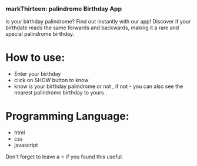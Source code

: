 ### markThirteen: palindrome Birthday App
Is your birthday palindrome? Find out instantly with our app! Discover if your birthdate reads the same forwards and backwards, making it a rare and special palindrome birthday.
<br/>

# How to use:
 - Enter your birthday
 - click on SHOW button to know 
 - know is your birthday palindrome or not , if not  - you can also see the nearest palindrome birthday to yours . 

# Programming Language:
 - html
 - css 
 - javascript 

Don't forget to leave a ⭐ if you found this useful.
